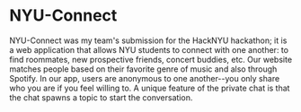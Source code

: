 <h1>NYU-Connect</h1>

<p>NYU-Connect was my team's submission for the HackNYU hackathon; it is a web application that allows NYU students to connect with one another: to find roommates, new prospective friends, concert buddies, etc. Our website matches people based on their favorite genre of music and also through Spotify. In our app, users are anonymous to one another--you only share who you are if you feel willing to. A unique feature of the private chat is that the chat spawns a topic to start the conversation.</p>
